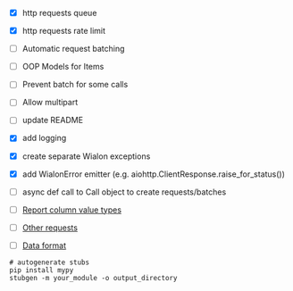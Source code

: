 - [x] http requests queue
- [x] http requests rate limit
- [ ] Automatic request batching
- [ ] OOP Models for Items
- [ ] Prevent batch for some calls
- [ ] Allow multipart
- [ ] update README
- [x] add logging
- [x] create separate Wialon exceptions
- [x] add WialonError emitter (e.g. aiohttp.ClientResponse.raise_for_status())
- [ ] async def call to Call object to create requests/batches

- [ ] [Report column value types](https://sdk.wialon.com/wiki/en/sidebar/remoteapi/apiref/report/value_types)
- [ ] [Other requests](https://sdk.wialon.com/wiki/en/sidebar/remoteapi/apiref/requests/requests)
- [ ] [Data format](https://sdk.wialon.com/wiki/en/sidebar/remoteapi/apiref/format/format)

```shell
# autogenerate stubs
pip install mypy
stubgen -m your_module -o output_directory
```
